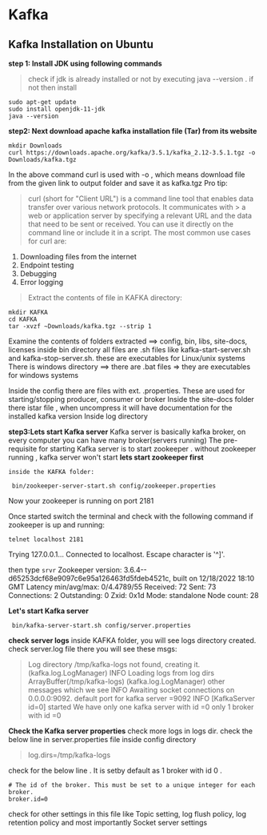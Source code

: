 # Kafka 
## Kafka Installation on Ubuntu 
**step 1: Install JDK using following commands**
> check if jdk is already installed or not by executing java --version .
> if not then install

```
sudo apt-get update
sudo install openjdk-11-jdk
java --version
``` 
**step2: Next  download apache kafka installation file (Tar) from its website**
 ```
 mkdir Downloads
 curl https://downloads.apache.org/kafka/3.5.1/kafka_2.12-3.5.1.tgz -o Downloads/kafka.tgz
```
In the above command curl is used with -o , which means download file from the given link to output folder and save it as kafka.tgz
Pro tip: 
> curl (short for "Client URL") is a command line tool that enables data transfer over various network protocols. It communicates with > a web or application server by specifying a relevant URL and the data that need to be sent or received.
> You can use it directly on the command line or include it in a script. The most common use cases for curl are:

1. Downloading files from the internet
2. Endpoint testing
3. Debugging
4. Error logging

> Extract the contents of file in KAFKA directory:
```
mkdir KAFKA
cd KAFKA
tar -xvzf ~Downloads/kafka.tgz --strip 1
```
Examine the contents of folders extracted ==> config, bin, libs, site-docs, licenses
inside bin directory all files are .sh files like kafka-start-server.sh and kafka-stop-server.sh.
these are executables for Linux/unix systems
There is windows directory  ==> there are .bat files => they are executables for windows systems

Inside the config there are files with ext. .properties. These are used for starting/stopping producer, consumer or broker
Inside the site-docs folder there istar file , when uncompress it will have documentation for the installed kafka version
Inside log directory 


**step3:Lets start Kafka server**
Kafka server is basically kafka broker, on every computer you can have many broker(servers running)
The pre-requisite for starting Kafka server is to start zookeeper . without zookeeper running , kafka server won't start
 **lets start zookeeper first**
```
inside the KAFKA folder:

 bin/zookeeper-server-start.sh config/zookeeper.properties
```
Now your zookeeper is running on port 2181

Once started switch the terminal and check with the following command if zookeeper is up and running:
```
telnet localhost 2181
```
Trying 127.0.0.1...
Connected to localhost.
Escape character is '^]'.

then type 
`srvr`
Zookeeper version: 3.6.4--d65253dcf68e9097c6e95a126463fd5fdeb4521c, built on 12/18/2022 18:10 GMT
Latency min/avg/max: 0/4.4789/55
Received: 72
Sent: 73
Connections: 2
Outstanding: 0
Zxid: 0x1d
Mode: standalone
Node count: 28

**Let's start Kafka server**
```
 bin/kafka-server-start.sh config/server.properties
```
**check server logs**
inside KAFKA folder, you will see logs directory created.
check server.log file
there you will see these msgs:

>Log directory /tmp/kafka-logs not found, creating it. (kafka.log.LogManager)
>INFO Loading logs from log dirs ArrayBuffer(/tmp/kafka-logs) (kafka.log.LogManager)
other messages which we see 
>INFO Awaiting socket connections on 0.0.0.0:9092. 
default port for kafka server =9092
>INFO [KafkaServer id=0] started
We have only one kafka server with id =0
only 1 broker with id =0

**Check the Kafka server properties**
check more logs in logs dir. check the below line in server.properties file inside config directory
>log.dirs=/tmp/kafka-logs

check for the below line . It is setby default as 1 broker with id 0 .
```
# The id of the broker. This must be set to a unique integer for each broker.
broker.id=0
```
check for other settings in this file like Topic setting, log flush policy, log retention policy and most importantly 
Socket server settings





